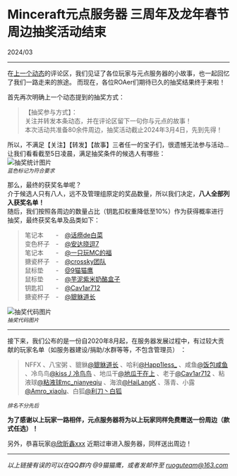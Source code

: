 # Minceraft元点服务器 三周年及龙年春节 周边抽奖活动结束

<time>
    2024/03
</time>

***

在[上一个动态](https://www.bilibili.com/opus/903960061692346441)的评论区，我们见证了各位玩家与元点服务器的小故事，也一起回忆了我们一路走来的旅途。 而现在，各位ROAer们期待已久的抽奖结果终于来啦！

首先再次明确上一个动态提到的抽奖方式：

> 【抽奖参与方式】：  
> 关注并转发本条动态，并在评论区留下一句你与元点的故事！  
> 本次活动共准备80余件周边，抽奖活动截止2024年3月4日，先到先得！  

所以，不满足【关注】【转发】【故事】三者任一的宝子们，很遗憾无法参与活动... 让我们看看截至5日凌晨，满足抽奖条件的候选人有哪些：  
![抽奖统计图片](https://pic.imgdb.cn/item/65e9b0619f345e8d036235f0.png)  
*`蓝色标记为符合要求`*

那么，最终的获奖名单呢？  
介于候选人只有八人，远不及管理组原定的奖品数量，所以我们决定，**八人全部列入获奖名单！**  
随后，我们按照各周边的数量占比（钥匙扣权重降低至10%）作为获得概率进行抽奖，最终获奖名单及品类如下：

> 笔记本&emsp;&emsp;-&emsp;[@话痨de白菜](https://space.bilibili.com/474231870)  
> 变色杯子&emsp;-&emsp;[@安达晓逗7](https://space.bilibili.com/438677226)  
> 笔记本&emsp;&emsp;-&emsp;[@一只玩MC的福](https://space.bilibili.com/521269899)  
> 搪瓷杯子&emsp;-&emsp;[@crossky团队](https://space.bilibili.com/49958412)  
> 鼠标垫&emsp;&emsp;-&emsp;[@9猫猫鹰](https://space.bilibili.com/27604602)  
> 鼠标垫&emsp;&emsp;-&emsp;[@芋泥紫米奶酪盒子](https://space.bilibili.com/1985649250)  
> 钥匙扣&emsp;&emsp;-&emsp;[@Cav1ar712](https://space.bilibili.com/442377823)  
> 搪瓷杯子&emsp;-&emsp;[@貔貅道长](https://space.bilibili.com/522384879)  

![抽奖代码图片](https://pic.imgdb.cn/item/65e9b0809f345e8d0362936b.png)  
*`抽奖代码图片`*

***

接下来，我们公布的是一份自2020年8月起，在服务器发展过程中，有过较大贡献的玩家名单（如服务器建设/捐助/水群等等，不包含管理员） ：

>NFFX 、八宝粥 、貔貅[@貔貅道长](https://space.bilibili.com/522384879)   、哈利[@Happ1less_](https://space.bilibili.com/199795377) 、咸鱼[@饭包咸鱼](https://space.bilibili.com/485771434) 、冷鸟鸟[@kiss丿冷鸟鸟](https://space.bilibili.com/176272024) 、地瓜干[@地瓜干在上](https://space.bilibili.com/203103490) 、老于[@Cav1ar712](https://space.bilibili.com/442377823) 、粘液球[@粘液球mc_nianyeqiu](https://space.bilibili.com/517063252) 、海浪[@HaiLangK](https://space.bilibili.com/479827614) 、落青、小露[@Amro_xiaolu](https://space.bilibili.com/690611470)、白狐[@利刀丶白狐](https://space.bilibili.com/1603358105)

*`排名不分先后`*

**为了感谢以上玩家一路相伴，元点服务器将为以上玩家同样免费赠送一份周边（款式任选）！**

另外，恭喜玩家[@欣昕鑫xxx](https://space.bilibili.com/3546391074834745) 近期过审进入服务器，同样送出周边！

***

*以上链接有误的可以在QQ群内 @9猫猫鹰，或者发邮件至 <ruoguteam@163.com>*
